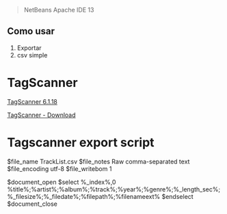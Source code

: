 > NetBeans Apache IDE 13

## Como usar

1. Exportar
2. csv simple

# TagScanner

[TagScanner 6.1.18](https://www.xdlab.ru/en/index.htm)

[TagScanner - Download](https://www.xdlab.ru/en/download.htm)

# Tagscanner export script

$file_name TrackList.csv
$file_notes Raw comma-separated text
$file_encoding utf-8
$file_writebom 1

$document_open
$select %_index%,0
%title%;%artist%;%album%;%track%;%year%;%genre%;%_length_sec%;%_filesize%;%_filedate%;%filepath%;%filenameext%
$endselect
$document_close
